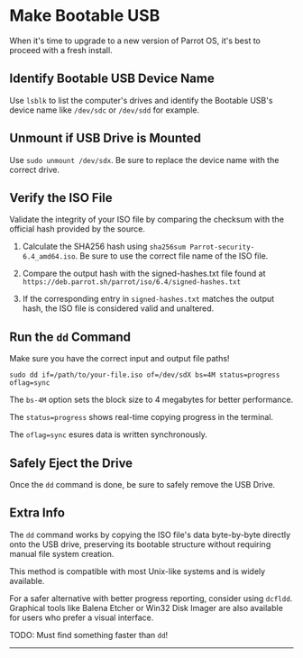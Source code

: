 # Make Bootable USB

When it's time to upgrade to a new version of Parrot OS, it's best to proceed with a fresh install.

## Identify Bootable USB Device Name

Use `lsblk` to list the computer's drives and identify the Bootable USB's device name like `/dev/sdc` or `/dev/sdd` for example.

## Unmount if USB Drive is Mounted

Use `sudo unmount /dev/sdx`. Be sure to replace the device name with the correct drive.

## Verify the ISO File

Validate the integrity of your ISO file by comparing the checksum with the official hash provided by the source.

1. Calculate the SHA256 hash using `sha256sum Parrot-security-6.4_amd64.iso`. Be sure to use the correct file name of the ISO file.

2. Compare the output hash with the signed-hashes.txt file found at `https://deb.parrot.sh/parrot/iso/6.4/signed-hashes.txt`

3. If the corresponding entry in `signed-hashes.txt` matches the output hash, the ISO file is considered valid and unaltered.

## Run the `dd` Command

Make sure you have the correct input and output file paths!

`sudo dd if=/path/to/your-file.iso of=/dev/sdX bs=4M status=progress oflag=sync`

The `bs-4M` option sets the block size to 4 megabytes for better performance.

The `status=progress` shows real-time copying progress in the terminal.

The `oflag=sync` esures data is written synchronously.

## Safely Eject the Drive

Once the `dd` command is done, be sure to safely remove the USB Drive.

## Extra Info

The `dd` command works by copying the ISO file's data byte-by-byte directly onto the USB drive, preserving its bootable structure without requiring manual file system creation.

This method is compatible with most Unix-like systems and is widely available.

For a safer alternative with better progress reporting, consider using `dcfldd`. Graphical tools like Balena Etcher or Win32 Disk Imager are also available for users who prefer a visual interface.

TODO: Must find something faster than `dd`!
___